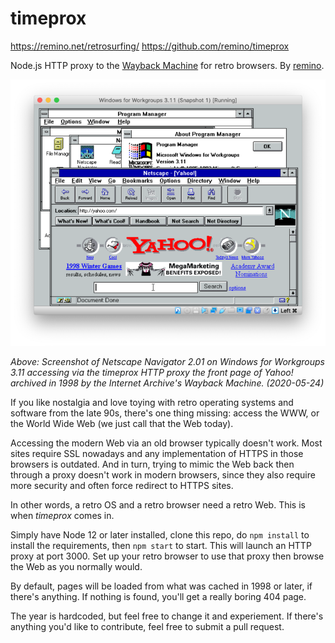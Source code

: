 timeprox
========

https://remino.net/retrosurfing/
https://github.com/remino/timeprox

Node.js HTTP proxy to the [Wayback Machine](https://web.archive.org) for retro browsers. By [remino](https://github.com/remino).

![Screenshot](screenshot.png)

_Above: Screenshot of Netscape Navigator 2.01 on Windows for Workgroups 3.11 accessing via the timeprox HTTP proxy the front page of Yahoo! archived in 1998 by the Internet Archive's Wayback Machine. (2020-05-24)_

If you like nostalgia and love toying with retro operating systems and software from the late 90s, there's one thing missing: access the WWW, or the World Wide Web (we just call that the Web today).

Accessing the modern Web via an old browser typically doesn't work. Most sites require SSL nowadays and any implementation of HTTPS in those browsers is outdated. And in turn, trying to mimic the Web back then through a proxy doesn't work in modern browsers, since they also require more security and often force redirect to HTTPS sites.

In other words, a retro OS and a retro browser need a retro Web. This is when _timeprox_ comes in.

Simply have Node 12 or later installed, clone this repo, do `npm install` to install the requirements, then `npm start` to start. This will launch an HTTP proxy at port 3000. Set up your retro browser to use that proxy then browse the Web as you normally would.

By default, pages will be loaded from what was cached in 1998 or later, if there's anything. If nothing is found, you'll get a really boring 404 page.

The year is hardcoded, but feel free to change it and experiement. If there's anything you'd like to contribute, feel free to submit a pull request.
